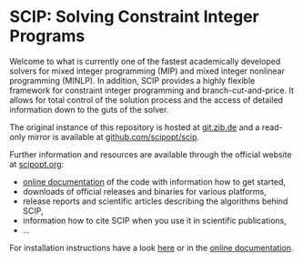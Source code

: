 # SCIP: Solving Constraint Integer Programs

Welcome to what is currently one of the fastest academically developed solvers
for mixed integer programming (MIP) and mixed integer nonlinear programming
(MINLP). In addition, SCIP provides a highly flexible framework for constraint
integer programming and branch-cut-and-price. It allows for total control of the
solution process and the access of detailed information down to the guts of the
solver.

The original instance of this repository is hosted at
[git.zib.de](https://git.zib.de) and a read-only
mirror is available at
[github.com/scipopt/scip](https://github.com/scipopt/scip).

Further information and resources are available through the official website at
[scipopt.org](https://scipopt.org):

- [online documentation](https://scipopt.org/doc) of the code with information how to get started,
- downloads of official releases and binaries for various platforms,
- release reports and scientific articles describing the algorithms behind SCIP,
- information how to cite SCIP when you use it in scientific publications,
- ...

For installation instructions have a look [here](INSTALL.md) or in the [online
documentation](https://scipopt.org/doc/html/INSTALL.php).

